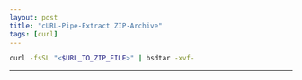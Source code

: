 ```yaml
---
layout: post
title: "cURL-Pipe-Extract ZIP-Archive"
tags: [curl]
---
```


```bash
curl -fsSL "<$URL_TO_ZIP_FILE>" | bsdtar -xvf-
```

---

